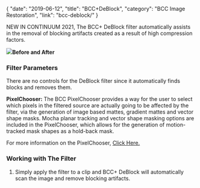 {
"date": "2019-06-12",
"title": "BCC+DeBlock",
"category": "BCC Image Restoration",
"link": "bcc-deblock/"
}

 
NEW IN CONTINUUM 2021, The BCC+ DeBlock filter automatically assists in the removal of blocking artifacts created as a result of high compression factors.   



![](https://borisfx-com-res.cloudinary.com/image/upload//documentation/continuum/uploads/2020/10/Image_205.png)**Before and After**
### Filter Parameters


There are no controls for the DeBlock filter since it automatically finds blocks and removes them.


**PixelChooser:**  The BCC PixelChooser provides a way for the user to select which pixels in the filtered source are actually going to be affected by the filter, via the generation of image based mattes, gradient mattes and vector shape masks. Mocha planar tracking and vector shape masking options are included in the PixelChooser, which allows for the generation of motion-tracked mask shapes as a hold-back mask. 


For more information on the PixelChooser, [Click Here.﻿](/documentation/continuum/)


### Working with The Filter


1. Simply apply the filter to a clip and BCC+ DeBlock will automatically scan the image and remove blocking artifacts.



 